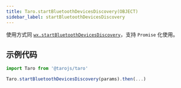 ```yaml
---
title: Taro.startBluetoothDevicesDiscovery(OBJECT)
sidebar_label: startBluetoothDevicesDiscovery
---
```


使用方式同 [`wx.startBluetoothDevicesDiscovery`](https://developers.weixin.qq.com/miniprogram/dev/api/wx.startBluetoothDevicesDiscovery.html)，支持 `Promise` 化使用。

## 示例代码

```jsx
import Taro from '@tarojs/taro'

Taro.startBluetoothDevicesDiscovery(params).then(...)
```

  